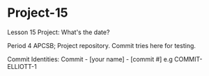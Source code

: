 # Project-15
Lesson 15 Project: What's the date?

Period 4 APCSB; Project repository. Commit tries here for testing.

Commit Identities: Commit - [your name] - [commit #] 
e.g COMMIT-ELLIOTT-1
